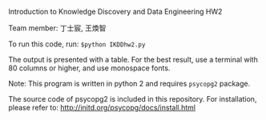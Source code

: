Introduction to Knowledge Discovery and Data Engineering HW2

Team member: 丁士宸, 王煥智

To run this code, run:
`$python IKDDhw2.py`

The output is presented with a table. For the best result, use a terminal
with 80 columns or higher, and use monospace fonts.

Note: This program is written in python 2 and requires `psycopg2` package.

The source code of psycopg2 is included in this repository.
For installation, please refer to:
http://initd.org/psycopg/docs/install.html
